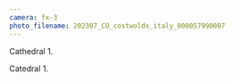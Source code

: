 ```yaml
---
camera: fx-3
photo_filename: 202307_CO_costwolds_italy_000057990007
---
```


Cathedral 1.

Catedral 1.